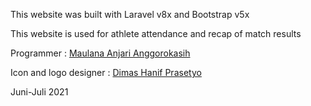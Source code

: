 <p>This website was built with Laravel v8x and Bootstrap v5x</p>
<p>This website is used for athlete attendance and recap of match results</p>
<p>Programmer             : <a href="https://www.instagram.com/maulana_anjari/">Maulana Anjari Anggorokasih</a></p>
<p>Icon and logo designer : <a href="https://www.instagram.com/prashd_/">Dimas Hanif Prasetyo</a></p>
<p>Juni-Juli 2021</p>
